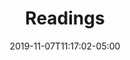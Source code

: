 ---
title: "Readings"
date: 2019-11-07T11:17:02-05:00
draft: false
content: "<p>The readings are assigned in: <a href=\"http://www.amazon.com/exec/obidos/ASIN/0980232716/ref=nosim/mitopencourse-20\"><img src=\"/images/a_logo_17.gif\" alt=\"Buy at Amazon\" align=\"absMiddle\" border=\"0\" /></a> Strang, Gilbert. <em>Introduction to Linear Algebra</em>. 4th ed. <a href=\"http://www.wellesleycambridge.com/\">Wellesley-Cambridge Press</a>, 2009. ISBN: 9780980232714.</p> <p>Reading assignments are also provided for the newer edition: <a href=\"http://www.amazon.com/exec/obidos/ASIN/0980232775/ref=nosim/mitopencourse-20\"><img alt=\"Buy at Amazon\" src=\"/images/a_logo_17.gif\" align=\"absmiddle\" border=\"0\" /></a> Strang, Gilbert. <em>Introduction to Linear Algebra</em>. 5th ed. <a href=\"http://www.wellesleycambridge.com/\">Wellesley-Cambridge Press</a>, 2016. ISBN: 9780980232776.</p> <div class=\"maintabletemplate\"><table class=\"tablewidth50\" summary=\"See table caption for summary.\">     <caption class=\"invisible\">Course readings.</caption>     <thead>         <tr>             <th id=\"tbl446id0_0\" scope=\"col\">SES&nbsp;#</th>             <th id=\"tbl446id0_1\" scope=\"col\">TOPICS</th>             <th id=\"tbl446id0_2\" scope=\"col\">READINGS in 4<font size=\"1\">th&nbsp;</font>Edition</th>             <th id=\"tbl446id0_2\" scope=\"col\"><span style=\"font-size: 11.2314px;\">READINGS IN 5TH EDITION</span></th>         </tr>     </thead>     <tbody>         <tr class=\"row\">             <td headers=\"tbl446id0_0\">1</td>             <td headers=\"tbl446id0_1\">The geometry of linear equations</td>             <td headers=\"tbl446id0_2\">1.1-2.1</td>             <td headers=\"tbl446id0_2\">\ufeff1.1-2.1</td>         </tr>         <tr class=\"alt-row\">             <td headers=\"tbl446id0_0\">2</td>             <td headers=\"tbl446id0_1\">Elimination with matrices</td>             <td headers=\"tbl446id0_2\">2.2-2.3</td>             <td headers=\"tbl446id0_2\">2.2-2.3</td>         </tr>         <tr class=\"row\">             <td headers=\"tbl446id0_0\">3</td>             <td headers=\"tbl446id0_1\">Matrix operations and inverses</td>             <td headers=\"tbl446id0_2\">2.4-2.5</td>             <td headers=\"tbl446id0_2\">\ufeff2.4-2.5<a id=\"fck_paste_padding\">\ufeff</a></td>         </tr>         <tr class=\"alt-row\">             <td headers=\"tbl446id0_0\">4</td>             <td headers=\"tbl446id0_1\"><em>LU</em> and <em>LDU </em>factorization</td>             <td headers=\"tbl446id0_2\">2.6</td>             <td headers=\"tbl446id0_2\">\ufeff2.6<a id=\"fck_paste_padding\">\ufeff</a></td>         </tr>         <tr class=\"row\">             <td headers=\"tbl446id0_0\">5</td>             <td headers=\"tbl446id0_1\">Transposes and permutations</td>             <td headers=\"tbl446id0_2\">2.7</td>             <td headers=\"tbl446id0_2\">\ufeff2.7<a id=\"fck_paste_padding\">\ufeff</a></td>         </tr>         <tr class=\"alt-row\">             <td headers=\"tbl446id0_0\">6</td>             <td headers=\"tbl446id0_1\">Vector spaces and subspaces</td>             <td headers=\"tbl446id0_2\">3.1</td>             <td headers=\"tbl446id0_2\">\ufeff3.1<a id=\"fck_paste_padding\">\ufeff</a></td>         </tr>         <tr class=\"row\">             <td headers=\"tbl446id0_0\">7</td>             <td headers=\"tbl446id0_1\">The nullspace: Solving Ax = 0</td>             <td headers=\"tbl446id0_2\">3.2</td>             <td headers=\"tbl446id0_2\">\ufeff3.2<a id=\"fck_paste_padding\">\ufeff</a></td>         </tr>         <tr class=\"alt-row\">             <td headers=\"tbl446id0_0\">8</td>             <td headers=\"tbl446id0_1\">Rectangular <em>PA </em>= <em>LU</em> and Ax = b</td>             <td headers=\"tbl446id0_2\">3.3-3.4</td>             <td headers=\"tbl446id0_2\">3.3</td>         </tr>         <tr class=\"row\">             <td headers=\"tbl446id0_0\">9</td>             <td headers=\"tbl446id0_1\">Row reduced echelon form</td>             <td headers=\"tbl446id0_2\">3.3-3.4</td>             <td headers=\"tbl446id0_2\">3.3</td>         </tr>         <tr class=\"alt-row\">             <td headers=\"tbl446id0_0\">10</td>             <td headers=\"tbl446id0_1\">Basis and dimension</td>             <td headers=\"tbl446id0_2\">3.5</td>             <td headers=\"tbl446id0_2\">3.4</td>         </tr>         <tr class=\"row\">             <td headers=\"tbl446id0_0\">11</td>             <td headers=\"tbl446id0_1\">The four fundamental subspaces</td>             <td headers=\"tbl446id0_2\">3.6</td>             <td headers=\"tbl446id0_2\">3.5</td>         </tr>         <tr class=\"alt-row\">             <td headers=\"tbl446id0_0\">12</td>             <td headers=\"tbl446id0_1\">Exam 1: Chapters 1 to 3.4</td>             <td headers=\"tbl446id0_2\">&nbsp;</td>             <td headers=\"tbl446id0_2\">&nbsp;</td>         </tr>         <tr class=\"row\">             <td headers=\"tbl446id0_0\">13</td>             <td headers=\"tbl446id0_1\">Graphs and networks</td>             <td headers=\"tbl446id0_2\">8.2</td>             <td headers=\"tbl446id0_2\">3.5, 10.1</td>         </tr>         <tr class=\"alt-row\">             <td headers=\"tbl446id0_0\">14</td>             <td headers=\"tbl446id0_1\">Orthogonality</td>             <td headers=\"tbl446id0_2\">4.1</td>             <td headers=\"tbl446id0_2\">4.1</td>         </tr>         <tr class=\"row\">             <td headers=\"tbl446id0_0\">15</td>             <td headers=\"tbl446id0_1\">Projections and subspaces</td>             <td headers=\"tbl446id0_2\">4.2</td>             <td headers=\"tbl446id0_2\">4.2</td>         </tr>         <tr class=\"alt-row\">             <td headers=\"tbl446id0_0\">16</td>             <td headers=\"tbl446id0_1\">Least squares approximations</td>             <td headers=\"tbl446id0_2\">4.3</td>             <td headers=\"tbl446id0_2\">4.3</td>         </tr>         <tr class=\"row\">             <td headers=\"tbl446id0_0\">17</td>             <td headers=\"tbl446id0_1\">Gram-Schmidt and <em>A</em> = <em>QR</em></td>             <td headers=\"tbl446id0_2\">4.4</td>             <td headers=\"tbl446id0_2\">4.4</td>         </tr>         <tr class=\"alt-row\">             <td headers=\"tbl446id0_0\">18</td>             <td headers=\"tbl446id0_1\">Properties of determinants</td>             <td headers=\"tbl446id0_2\">5.1</td>             <td headers=\"tbl446id0_2\">5.1</td>         </tr>         <tr class=\"row\">             <td headers=\"tbl446id0_0\">19</td>             <td headers=\"tbl446id0_1\">Formulas for determinants</td>             <td headers=\"tbl446id0_2\">5.2</td>             <td headers=\"tbl446id0_2\">5.2</td>         </tr>         <tr class=\"alt-row\">             <td headers=\"tbl446id0_0\">20</td>             <td headers=\"tbl446id0_1\">Applications of determinants</td>             <td headers=\"tbl446id0_2\">5.3</td>             <td headers=\"tbl446id0_2\">5.3</td>         </tr>         <tr class=\"row\">             <td headers=\"tbl446id0_0\">21</td>             <td headers=\"tbl446id0_1\">Eigenvalues and eigenvectors</td>             <td headers=\"tbl446id0_2\">6.1</td>             <td headers=\"tbl446id0_2\">6.1</td>         </tr>         <tr class=\"alt-row\">             <td headers=\"tbl446id0_0\">22</td>             <td headers=\"tbl446id0_1\">Diagonalization</td>             <td headers=\"tbl446id0_2\">6.2</td>             <td headers=\"tbl446id0_2\">6.2</td>         </tr>         <tr class=\"row\">             <td headers=\"tbl446id0_0\">23</td>             <td headers=\"tbl446id0_1\">Markov matrices</td>             <td headers=\"tbl446id0_2\">8.3</td>             <td headers=\"tbl446id0_2\">10.3</td>         </tr>         <tr class=\"alt-row\">             <td headers=\"tbl446id0_0\">24</td>             <td headers=\"tbl446id0_1\"><em>Review for exam 2</em></td>             <td headers=\"tbl446id0_2\">&nbsp;</td>             <td headers=\"tbl446id0_2\">&nbsp;</td>         </tr>         <tr class=\"row\">             <td headers=\"tbl446id0_0\">25</td>             <td headers=\"tbl446id0_1\">Exam 2: Chapters 1-5, 6.1-6.2, 8.2</td>             <td headers=\"tbl446id0_2\">&nbsp;</td>             <td headers=\"tbl446id0_2\">&nbsp;</td>         </tr>         <tr class=\"alt-row\">             <td headers=\"tbl446id0_0\">26</td>             <td headers=\"tbl446id0_1\">Differential equations</td>             <td headers=\"tbl446id0_2\">6.3</td>             <td headers=\"tbl446id0_2\">6.3</td>         </tr>         <tr class=\"row\">             <td headers=\"tbl446id0_0\">27</td>             <td headers=\"tbl446id0_1\">Symmetric matrices</td>             <td headers=\"tbl446id0_2\">6.4</td>             <td headers=\"tbl446id0_2\">6.4</td>         </tr>         <tr class=\"alt-row\">             <td headers=\"tbl446id0_0\">28</td>             <td headers=\"tbl446id0_1\">Positive definite matrices</td>             <td headers=\"tbl446id0_2\">6.5</td>             <td headers=\"tbl446id0_2\">6.5</td>         </tr>         <tr class=\"row\">             <td headers=\"tbl446id0_0\">29</td>             <td headers=\"tbl446id0_1\">Matrices in engineering</td>             <td headers=\"tbl446id0_2\">8.1</td>             <td headers=\"tbl446id0_2\">10.2</td>         </tr>         <tr class=\"alt-row\">             <td headers=\"tbl446id0_0\">30</td>             <td headers=\"tbl446id0_1\">Similar matrices</td>             <td headers=\"tbl446id0_2\">6.6</td>             <td headers=\"tbl446id0_2\">6.2</td>         </tr>         <tr class=\"row\">             <td headers=\"tbl446id0_0\">31</td>             <td headers=\"tbl446id0_1\">Singular value decomposition</td>             <td headers=\"tbl446id0_2\">6.7</td>             <td headers=\"tbl446id0_2\">7.1-7.2</td>         </tr>         <tr class=\"alt-row\">             <td headers=\"tbl446id0_0\">32</td>             <td headers=\"tbl446id0_1\">Fourier series, FFT, complex matrices</td>             <td headers=\"tbl446id0_2\">8.5, 10.2-10.3</td>             <td headers=\"tbl446id0_2\">10.5, 9.2-9.3</td>         </tr>         <tr class=\"row\">             <td headers=\"tbl446id0_0\">33</td>             <td headers=\"tbl446id0_1\">Linear transformations</td>             <td headers=\"tbl446id0_2\">7.1-7.2</td>             <td headers=\"tbl446id0_2\">8.1-8.2</td>         </tr>         <tr class=\"alt-row\">             <td headers=\"tbl446id0_0\">34</td>             <td headers=\"tbl446id0_1\">Choice of basis</td>             <td headers=\"tbl446id0_2\">7.3</td>             <td headers=\"tbl446id0_2\">8.3</td>         </tr>         <tr class=\"row\">             <td headers=\"tbl446id0_0\">35</td>             <td headers=\"tbl446id0_1\">Linear programming</td>             <td headers=\"tbl446id0_2\">8.4</td>             <td headers=\"tbl446id0_2\">10.4</td>         </tr>         <tr class=\"alt-row\">             <td headers=\"tbl446id0_0\">36</td>             <td headers=\"tbl446id0_1\"><em>Course review</em></td>             <td headers=\"tbl446id0_2\">&nbsp;</td>             <td headers=\"tbl446id0_2\">&nbsp;</td>         </tr>         <tr class=\"row\">             <td headers=\"tbl446id0_0\">37</td>             <td headers=\"tbl446id0_1\">Exam 3: Chapters 1-8 (8.1, 2, 3, 5)</td>             <td headers=\"tbl446id0_2\">&nbsp;</td>             <td headers=\"tbl446id0_2\">&nbsp;</td>         </tr>         <tr class=\"alt-row\">             <td headers=\"tbl446id0_0\">38</td>             <td headers=\"tbl446id0_1\">Numerical linear algebra</td>             <td headers=\"tbl446id0_2\">9.1-9.3</td>             <td headers=\"tbl446id0_2\">11.1-11.3</td>         </tr>         <tr class=\"row\">             <td headers=\"tbl446id0_0\">39</td>             <td headers=\"tbl446id0_1\">Computational science</td>             <td headers=\"tbl446id0_2\">See the Web site for <a href=\"http://ocw.mit.edu/courses/mathematics/18-085-computational-science-and-engineering-i-fall-2008/\">18.085</a></td>             <td headers=\"tbl446id0_2\">&nbsp;</td>         </tr>         <tr class=\"alt-row\">             <td headers=\"tbl446id0_0\">40</td>             <td headers=\"tbl446id0_1\">Final exam</td>             <td headers=\"tbl446id0_2\">&nbsp;</td>             <td headers=\"tbl446id0_2\">&nbsp;</td>         </tr>     </tbody> </table></div> <p>&nbsp;</p>"
menu: 
    main:
        name: "Readings"
---
